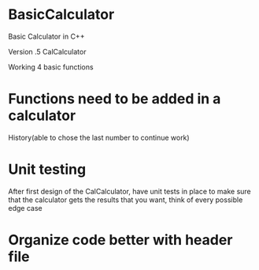 # BasicCalculator
Basic Calculator in C++

Version .5 CalCalculator

Working 4 basic functions

# Functions need to be added in a calculator
History(able to chose the last number to continue work)

# Unit testing
After first design of the CalCalculator, have unit tests in place to make sure that the calculator gets the results that you want, think of every possible edge case

# Organize code better with header file
